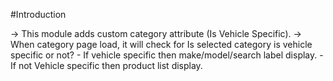 #Introduction

-> This module adds custom category attribute (Is Vehicle Specific).
-> When category page load, it will check for Is selected category is vehicle specific or not?
    - If vehicle specific then make/model/search label display.
    - If not Vehicle specific then product list display.
